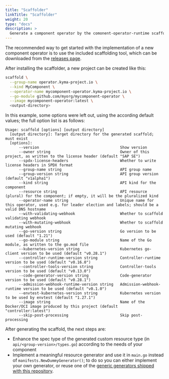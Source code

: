 ```yaml
---
title: "Scaffolder"
linkTitle: "Scaffolder"
weight: 20
type: "docs"
description: >
  Generate a component operator by the comonent-operator-runtime scaffolder
---
```


The recommended way to get started with the implementation of a new component operator is to use the included
scaffolding tool, which can be downloaded from the [releases page](https://github.com/sap/component-operator-runtime/releases/).

After installing the scaffolder, a new project can be created like this:

```bash
scaffold \
  --group-name operator.kyma-project.io \
  --kind MyComponent \
  --operator-name mycomponent-operator.kyma-project.io \
  --go-module github.com/myorg/mycomponent-operator \
  --image mycomponent-operator:latest \
  <output-directory>
```

In this example, some options were left out, using the according default values; the full option list is as follows:

```
Usage: scaffold [options] [output directory]
  [output directory]: Target directory for the generated scaffold; must exist
  [options]:
      --version                                    Show version
      --owner string                               Owner of this project, as written to the license header (default "SAP SE")
      --spdx-license-headers                       Whether to write license headers in SPDX format
      --group-name string                          API group name
      --group-version string                       API group version (default "v1alpha1")
      --kind string                                API kind for the component
      --resource string                            API resource (plural) for the component; if empty, it will be the pluralized kind
      --operator-name string                       Unique name for this operator, used e.g. for leader election and labels; should be a valid DNS hostname
      --with-validating-webhook                    Whether to scaffold validating webhook
      --with-mutating-webhook                      Whether to scaffold mutating webhook
      --go-version string                          Go version to be used (default "1.21")
      --go-module string                           Name of the Go module, as written to the go.mod file
      --kubernetes-version string                  Kubernetes go-client version to be used (default "v0.28.1")
      --controller-runtime-version string          Controller-runtime version to be used (default "v0.16.0")
      --controller-tools-version string            Controller-tools version to be used (default "v0.13.0")
      --code-generator-version string              Code-generator version to be used (default "v0.28.1")
      --admission-webhook-runtime-version string   Admission-webhook-runtime version to be used (default "v0.1.0")
      --envtest-kubernetes-version string          Kubernetes version to be used by envtest (default "1.27.1")
      --image string                               Name of the Docker/OCI image produced by this project (default "controller:latest")
      --skip-post-processing                       Skip post-processing
```

After generating the scaffold, the next steps are:
- Enhance the spec type of the generated custom resource type (in `api/<group-version>/types.go`) according to the needs of
  your component
- Implement a meaningful resource generator and use it in `main.go` instead of `manifests.NewDummyGenerator()`;
  to do so you can either implement your own generator, or reuse one of the [generic generators shipped with this
  repository](../../generators).